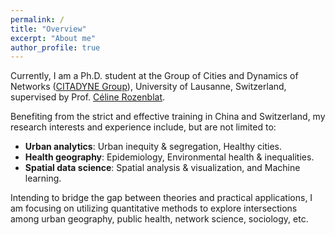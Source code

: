 ```yaml
---
permalink: /
title: "Overview"
excerpt: "About me"
author_profile: true
---
```


Currently, I am a Ph.D. student at the Group of Cities and Dynamics of Networks ([CITADYNE Group](https://wp.unil.ch/citadyne-news/)), University of Lausanne, Switzerland, supervised by Prof. [Céline Rozenblat](https://applicationspub.unil.ch/interpub/noauth/php/Un/UnPers.php?PerNum=1048878&LanCode=8). 

Benefiting from the strict and effective training in China and Switzerland, my research interests and experience include, but are not limited to:
* **Urban analytics**: Urban inequity & segregation, Healthy cities.
* **Health geography**: Epidemiology, Environmental health & inequalities.
* **Spatial data science**: Spatial analysis & visualization, and Machine learning.

Intending to bridge the gap between theories and practical applications, I am focusing on utilizing quantitative methods to explore intersections among urban geography, public health, network science, sociology, etc.

